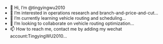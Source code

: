 - 👋 Hi, I’m @tingyingwu2010
- 👀 I’m interested in operations research and branch-and-price-and-cut...
- 🌱 I’m currently learning vehicle routing and scheduling...
- 💞️ I’m looking to collaborate on vehicle routing optimization...
- 📫 How to reach me, contact me by adding my wechat account:TingyingWU2010...

<!---
tingyingwu2010/tingyingwu2010 is a ✨ special ✨ repository because its `README.md` (this file) appears on your GitHub profile.
You can click the Preview link to take a look at your changes.
--->
